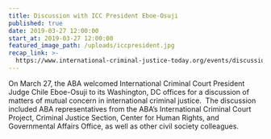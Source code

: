 ```yaml
---
title: Discussion with ICC President Eboe-Osuji
published: true
date: 2019-03-27 12:00:00
start_at: 2019-03-27 12:00:00
featured_image_path: /uploads/iccpresident.jpg
recap_link: >-
  https://www.international-criminal-justice-today.org/events/discussion-with-icc-president-eboe-osuji/
---
```


On March 27, the ABA welcomed International Criminal Court President Judge Chile Eboe-Osuji to its Washington, DC offices for a discussion of matters of mutual concern in international criminal justice.&nbsp; The discussion included ABA representatives from the ABA’s International Criminal Court Project, Criminal Justice Section, Center for Human Rights, and Governmental Affairs Office, as well as other civil society colleagues.